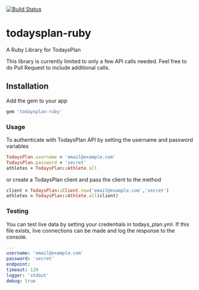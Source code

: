 [![Build Status](https://travis-ci.org/9kSoftware/todaysplan-ruby.svg?branch=master)](https://travis-ci.org/9kSoftware/todaysplan-ruby)
# todaysplan-ruby
A Ruby Library for TodaysPlan

This library is currently limited to only a few API calls needed.  Feel free to do
Pull Request to include additional calls.

## Installation

Add the gem to your app

```ruby
gem 'todaysplan-ruby'
```

### Usage

To authenticate with TodaysPlan API by setting the username and password variables
```ruby
TodaysPlan.username = 'email@example.com'
TodaysPlan.password = 'secret'
athletes = TodaysPlan::Athlete.all
```
or create a TodaysPlan client and pass the client to the method
```ruby
client = TodaysPlan::Client.new('email@example.com','secret')
athletes = TodaysPlan::Athlete.all(client)
```

### Testing
You can test live data by setting your credentials in todays_plan.yml.  If this file 
exists, live connections can be made and log the response to the console.

```yaml
---
username: 'email@example.com'
password: 'secret'
endpoint: 
timeout: 120 
logger: 'stdout'
debug: true 
```

